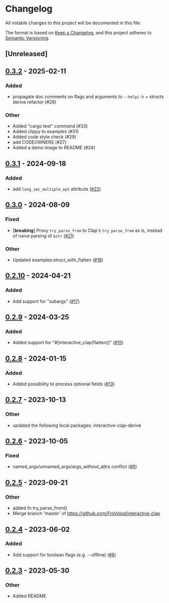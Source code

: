 # Changelog
All notable changes to this project will be documented in this file.

The format is based on [Keep a Changelog](https://keepachangelog.com/en/1.0.0/),
and this project adheres to [Semantic Versioning](https://semver.org/spec/v2.0.0.html).

## [Unreleased]

## [0.3.2](https://github.com/near-cli-rs/interactive-clap/compare/interactive-clap-v0.3.1...interactive-clap-v0.3.2) - 2025-02-11

### Added

- propagate doc comments on flags and arguments to `--help/-h` + structs derive refactor (#26)

### Other

- Added "cargo test" command (#33)
- Added clippy to examples (#31)
- Added code style check (#29)
- add CODEOWNERS (#27)
- Added a demo image to README (#24)

## [0.3.1](https://github.com/near-cli-rs/interactive-clap/compare/interactive-clap-v0.3.0...interactive-clap-v0.3.1) - 2024-09-18

### Added

- add `long_vec_multiple_opt` attribute ([#22](https://github.com/near-cli-rs/interactive-clap/pull/22))

## [0.3.0](https://github.com/near-cli-rs/interactive-clap/compare/interactive-clap-v0.2.10...interactive-clap-v0.3.0) - 2024-08-09

### Fixed
- [**breaking**] Proxy `try_parse_from` to Clap's `try_parse_from` as is, instead of naive parsing of `&str` ([#21](https://github.com/near-cli-rs/interactive-clap/pull/21))

### Other
- Updated examples:struct_with_flatten ([#19](https://github.com/near-cli-rs/interactive-clap/pull/19))

## [0.2.10](https://github.com/near-cli-rs/interactive-clap/compare/interactive-clap-v0.2.9...interactive-clap-v0.2.10) - 2024-04-21

### Added
- Add support for "subargs" ([#17](https://github.com/near-cli-rs/interactive-clap/pull/17))

## [0.2.9](https://github.com/near-cli-rs/interactive-clap/compare/interactive-clap-v0.2.8...interactive-clap-v0.2.9) - 2024-03-25

### Added
- Added support for "#[interactive_clap(flatten)]" ([#15](https://github.com/near-cli-rs/interactive-clap/pull/15))

## [0.2.8](https://github.com/near-cli-rs/interactive-clap/compare/interactive-clap-v0.2.7...interactive-clap-v0.2.8) - 2024-01-15

### Added
- Added possibility to process optional fields ([#13](https://github.com/near-cli-rs/interactive-clap/pull/13))

## [0.2.7](https://github.com/near-cli-rs/interactive-clap/compare/interactive-clap-v0.2.6...interactive-clap-v0.2.7) - 2023-10-13

### Other
- updated the following local packages: interactive-clap-derive

## [0.2.6](https://github.com/near-cli-rs/interactive-clap/compare/interactive-clap-v0.2.5...interactive-clap-v0.2.6) - 2023-10-05

### Fixed
- named_args/unnamed_args/args_without_attrs conflict ([#9](https://github.com/near-cli-rs/interactive-clap/pull/9))

## [0.2.5](https://github.com/near-cli-rs/interactive-clap/compare/interactive-clap-v0.2.4...interactive-clap-v0.2.5) - 2023-09-21

### Other
- added fn try_parse_from()
- Merge branch 'master' of https://github.com/FroVolod/interactive-clap

## [0.2.4](https://github.com/near-cli-rs/interactive-clap/compare/interactive-clap-v0.2.3...interactive-clap-v0.2.4) - 2023-06-02

### Added
- Add support for boolean flags (e.g. --offline) ([#6](https://github.com/near-cli-rs/interactive-clap/pull/6))

## [0.2.3](https://github.com/near-cli-rs/interactive-clap/compare/interactive-clap-v0.2.2...interactive-clap-v0.2.3) - 2023-05-30

### Other
- Added README
